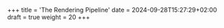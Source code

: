 +++
title = 'The Rendering Pipeline'
date = 2024-09-28T15:27:29+02:00
draft = true
weight = 20 
+++

